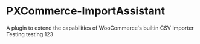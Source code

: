 # PXCommerce-ImportAssistant
A plugin to extend the capabilities of WooCommerce's builtin CSV Importer
Testing testing 123

